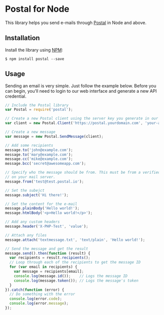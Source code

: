 # Postal for Node

This library helps you send e-mails through [Postal](https://github.com/atech/postal) in Node and above.

## Installation

Install the library using [NPM](https://www.npmjs.com/):

```
$ npm install postal --save
```

## Usage

Sending an email is very simple. Just follow the example below. Before you can begin, you'll
need to login to our web interface and generate a new API credential.

```javascript
// Include the Postal library
var Postal = require('postal');

// Create a new Postal client using the server key you generate in our web interface
var client = new Postal.Client('https://postal.yourdomain.com', 'your-api-key');

// Create a new message
var message = new Postal.SendMessage(client);

// Add some recipients
message.to('john@example.com');
message.to('mary@example.com');
message.cc('mike@example.com');
message.bcc('secret@awesomeapp.com');

// Specify who the message should be from. This must be from a verified domain
// on your mail server.
message.from('test@test.postal.io');

// Set the subejct
message.subject('Hi there!');

// Set the content for the e-mail
message.plainBody('Hello world!');
message.htmlBody('<p>Hello world!</p>');

// Add any custom headers
message.header('X-PHP-Test', 'value');

// Attach any files
message.attach('textmessage.txt', 'text/plain', 'Hello world!');

// Send the message and get the result
message.send().then(function (result) {
  var recipients = result.recipients();
  // Loop through each of the recipients to get the message ID
  for (var email in recipients) {
    var message = recipients[email];
    console.log(message.id());    // Logs the message ID
    console.log(message.token()); // Logs the message's token
  }
}).catch(function (error) {
  // Do something with the error
  console.log(error.code);
  console.log(error.message);
});
```
